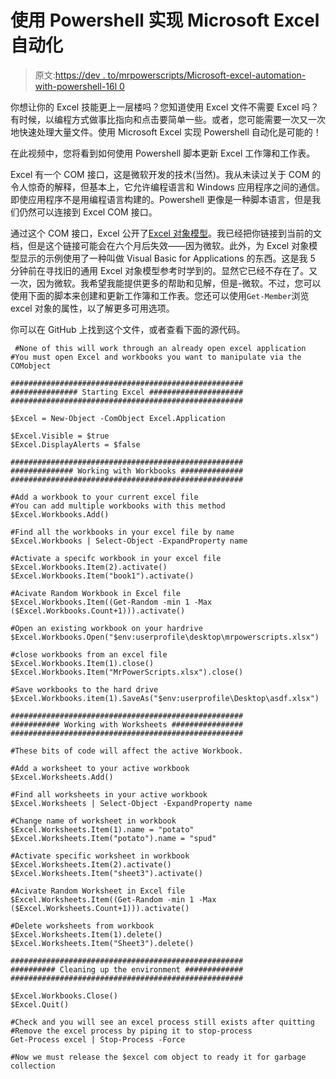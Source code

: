 # 使用 Powershell 实现 Microsoft Excel 自动化

> 原文:[https://dev . to/mrpowerscripts/Microsoft-excel-automation-with-powershell-16l 0](https://dev.to/mrpowerscripts/microsoft-excel-automation-with-powershell-16l0)

你想让你的 Excel 技能更上一层楼吗？您知道使用 Excel 文件不需要 Excel 吗？有时候，以编程方式做事比指向和点击要简单一些。或者，您可能需要一次又一次地快速处理大量文件。使用 Microsoft Excel 实现 Powershell 自动化是可能的！

在此视频中，您将看到如何使用 Powershell 脚本更新 Excel 工作簿和工作表。

Excel 有一个 COM 接口，这是微软开发的技术(当然)。我从未读过关于 COM 的令人惊奇的解释，但基本上，它允许编程语言和 Windows 应用程序之间的通信。即使应用程序不是用编程语言构建的。Powershell 更像是一种脚本语言，但是我们仍然可以连接到 Excel COM 接口。

通过这个 COM 接口，Excel 公开了[Excel 对象模型](https://docs.microsoft.com/en-us/office/vba/api/overview/excel/object-model)。我已经把你链接到当前的文档，但是这个链接可能会在六个月后失效——因为微软。此外，为 Excel 对象模型显示的示例使用了一种叫做 Visual Basic for Applications 的东西。这是我 5 分钟前在寻找旧的通用 Excel 对象模型参考时学到的。显然它已经不存在了。又一次，因为微软。我希望我能提供更多的帮助和见解，但是-微软。不过，您可以使用下面的脚本来创建和更新工作簿和工作表。您还可以使用`Get-Member`浏览 excel 对象的属性，以了解更多可用选项。

你可以在 GitHub 上找到这个文件，或者查看下面的源代码。

```
 #None of this will work through an already open excel application
#You must open Excel and workbooks you want to manipulate via the COMobject

####################################################
############### Starting Excel #####################
####################################################

$Excel = New-Object -ComObject Excel.Application

$Excel.Visible = $true
$Excel.DisplayAlerts = $false

####################################################
############## Working with Workbooks ##############
####################################################

#Add a workbook to your current excel file
#You can add multiple workbooks with this method
$Excel.Workbooks.Add()

#Find all the workbooks in your excel file by name
$Excel.Workbooks | Select-Object -ExpandProperty name

#Activate a specifc workbook in your excel file
$Excel.Workbooks.Item(2).activate()
$Excel.Workbooks.Item("book1").activate()

#Acivate Random Workbook in Excel file
$Excel.Workbooks.Item((Get-Random -min 1 -Max ($Excel.Workbooks.Count+1))).activate()

#Open an existing workbook on your hardrive
$Excel.Workbooks.Open("$env:userprofile\desktop\mrpowerscripts.xlsx")

#close workbooks from an excel file
$Excel.Workbooks.Item(1).close()
$Excel.Workbooks.Item("MrPowerScripts.xlsx").close()

#Save workbooks to the hard drive
$Excel.Workbooks.item(1).SaveAs("$env:userprofile\Desktop\asdf.xlsx")

####################################################
########### Working with Worksheets ################
####################################################

#These bits of code will affect the active Workbook.

#Add a worksheet to your active workbook
$Excel.Worksheets.Add()

#Find all worksheets in your active workbook
$Excel.Worksheets | Select-Object -ExpandProperty name

#Change name of worksheet in workbook
$Excel.Worksheets.Item(1).name = "potato"
$Excel.Worksheets.Item("potato").name = "spud"

#Activate specific worksheet in workbook
$Excel.Worksheets.Item(2).activate()
$Excel.Worksheets.Item("sheet3").activate()

#Acivate Random Worksheet in Excel file
$Excel.Worksheets.Item((Get-Random -min 1 -Max ($Excel.Worksheets.Count+1))).activate()

#Delete worksheets from workbook
$Excel.Worksheets.Item(1).delete()
$Excel.Worksheets.Item("Sheet3").delete()

####################################################
########## Cleaning up the environment #############
####################################################

$Excel.Workbooks.Close()
$Excel.Quit()

#Check and you will see an excel process still exists after quitting
#Remove the excel process by piping it to stop-process
Get-Process excel | Stop-Process -Force

#Now we must release the $excel com object to ready it for garbage collection 
```